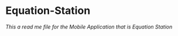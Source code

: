 Equation-Station
================
<i>This a read me file for the Mobile Application that is Equation Station<i/>
